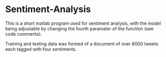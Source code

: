 # Sentiment-Analysis
This is a short matlab program used for sentiment analysis, with the model being adjustable by changing the fourth paramater of the function (see code comments). 

Training and testing data was formed of a document of over 8000 tweets each tagged with four sentiments.
